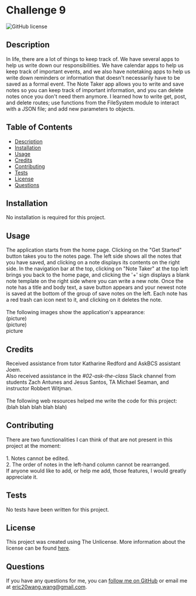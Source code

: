 # Challenge 9

![GitHub license](https://img.shields.io/badge/License-Unlicense-blue.svg)

## Description
In life, there are a lot of things to keep track of. We have several apps to help us write down our responsibilities. We have calendar apps to help us keep track of important events, and we also have notetaking apps to help us write down reminders or information that doesn't necessarily have to be saved as a formal event. The Note Taker app allows you to write and save notes so you can keep track of important information, and you can delete notes once you don't need them anymore. I learned how to write get, post, and delete routes; use functions from the FileSystem module to interact with a JSON file; and add new parameters to objects.

## Table of Contents
- [Description](#description)
- [Installation](#installation)
- [Usage](#usage)
- [Credits](#credits)
- [Contributing](#contributing)
- [Tests](#tests)
- [License](#license)
- [Questions](#questions)

## Installation
No installation is required for this project.

## Usage
The application starts from the home page. Clicking on the "Get Started" button takes you to the notes page. The left side shows all the notes that you have saved, and clicking on a note displays its contents on the right side. In the navigation bar at the top, clicking on "Note Taker" at the top left brings you back to the home page, and clicking the '+' sign displays a blank note template on the right side where you can write a new note. Once the note has a title and body text, a save button appears and your newest note is saved at the bottom of the group of save notes on the left. Each note has a red trash can icon next to it, and clicking on it deletes the note. <br><br> The following images show the application's appearance: <br>(picture) <br>(picture) <br>picture

## Credits
Received assistance from tutor Katharine Redford and AskBCS assistant Joem.<br> Also received assistance in the *#02-ask-the-class* Slack channel from students Zach Antunes and Jesus Santos, TA Michael Seaman, and instructor Robbert Witjman.<br><br> The following web resources helped me write the code for this project:<br> (blah blah blah blah blah)

## Contributing
There are two functionalities I can think of that are not present in this project at the moment:<br><br> 1. Notes cannot be edited.<br> 2. The order of notes in the left-hand column cannot be rearranged.<br> If anyone would like to add, or help me add, those features, I would greatly appreciate it.

## Tests
No tests have been written for this project.

## License
This project was created using The Unlicense. More information about the license can be found [here](https://choosealicense.com/licenses/unlicense/).

## Questions
If you have any questions for me, you can [follow me on GitHub](https://github.com/GimmeKitties711) or email me at eric20wang.wang@gmail.com.
